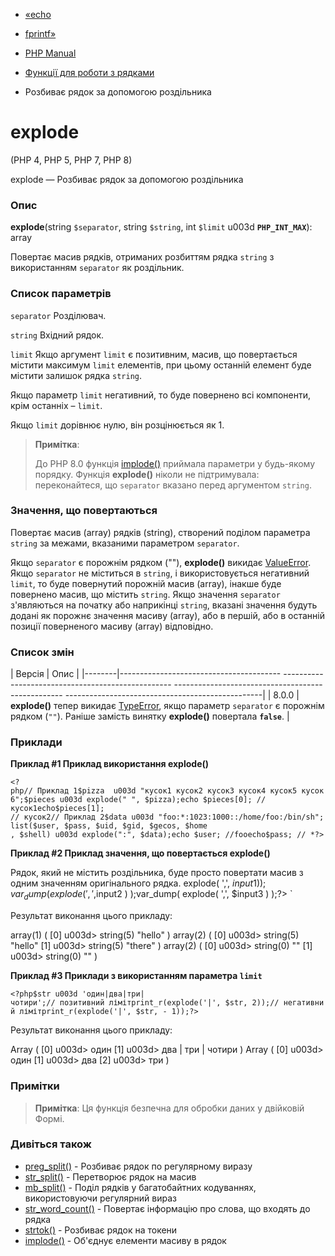 - [«echo](function.echo.md)
- [fprintf»](function.fprintf.md)

- [PHP Manual](index.md)
- [Функції для роботи з рядками](ref.strings.md)
- Розбиває рядок за допомогою роздільника

# explode

(PHP 4, PHP 5, PHP 7, PHP 8)

explode — Розбиває рядок за допомогою роздільника

### Опис

**explode**(string `$separator`, string `$string`, int `$limit` u003d
**`PHP_INT_MAX`**): array

Повертає масив рядків, отриманих розбиттям рядка `string` з
використанням `separator` як роздільник.

### Список параметрів

`separator`
Розділювач.

`string`
Вхідний рядок.

`limit`
Якщо аргумент `limit` є позитивним, масив, що повертається
містити максимум `limit` елементів, при цьому останній елемент буде
містити залишок рядка `string`.

Якщо параметр `limit` негативний, то буде повернено всі компоненти,
крім останніх – `limit`.

Якщо `limit` дорівнює нулю, він розцінюється як 1.

> **Примітка**:
>
> До PHP 8.0 функція [implode()](function.implode.md) приймала
> параметри у будь-якому порядку. Функція **explode()** ніколи не
> підтримувала: переконайтеся, що `separator` вказано перед аргументом
> `string`.

### Значення, що повертаються

Повертає масив (array) рядків (string), створений поділом параметра
`string` за межами, вказаними параметром `separator`.

Якщо `separator` є порожнім рядком (""), **explode()** викидає
[ValueError](class.valueerror.md). Якщо `separator` не міститься в
`string`, і використовується негативний `limit`, то буде повернутий
порожній масив (array), інакше буде повернено масив, що містить
`string`. Якщо значення `separator` з'являються на початку або наприкінці
`string`, вказані значення будуть додані як порожнє значення масиву
(array), або в першій, або в останній позиції поверненого масиву
(array) відповідно.

### Список змін

| Версія | Опис |
|--------|---------------------------------------- -------------------------------------------------- -------------------------------------------------- -------------------------------------------------|
| 8.0.0 | **explode()** тепер викидає [TypeError](class.typeerror.md), якщо параметр `separator` є порожнім рядком (`""`). Раніше замість винятку **explode()** повертала **`false`**. |

### Приклади

**Приклад #1 Приклад використання **explode()****

` <?php// Приклад 1$pizza  u003d "кусок1 кусок2 кусок3 кусок4 кусок5 кусок6";$pieces u003d explode(" ", $pizza);echo $pieces[0]; //кусок1echo$pieces[1]; // кусок2// Приклад 2$data u003d "foo:*:1023:1000::/home/foo:/bin/sh";list($user, $pass, $uid, $gid, $gecos, $home , $shell) u003d explode(":", $data);echo $user; //fooecho$pass; // *?> `

**Приклад #2 Приклад значення, що повертається **explode()****

Рядок, який не містить роздільника, буде просто повертати масив з одним значенням оригінального рядка. explode( ',', $input1 ) );var_dump( explode( ',', $input2 ) );var_dump( explode( ',', $input3 ) );?> `

Результат виконання цього прикладу:

array(1)
(
[0] u003d> string(5) "hello"
)
array(2)
(
[0] u003d> string(5) "hello"
[1] u003d> string(5) "there"
)
array(2)
(
[0] u003d> string(0) ""
[1] u003d> string(0) ""
)

**Приклад #3 Приклади з використанням параметра `limit`**

` <?php$str u003d 'один|два|три|чотири';// позитивний лімітprint_r(explode('|', $str, 2));// негативний лімітprint_r(explode('|', $str, - 1));?> `

Результат виконання цього прикладу:

Array
(
[0] u003d> один
[1] u003d> два | три | чотири
)
Array
(
[0] u003d> один
[1] u003d> два
[2] u003d> три
)

### Примітки

> **Примітка**: Ця функція безпечна для обробки даних у двійковій
> Формі.

### Дивіться також

- [preg_split()](function.preg-split.md) - Розбиває рядок по
регулярному виразу
- [str_split()](function.str-split.md) - Перетворює рядок на масив
- [mb_split()](function.mb-split.md) - Поділ рядків у
багатобайтних кодуваннях, використовуючи регулярний вираз
- [str_word_count()](function.str-word-count.md) - Повертає
інформацію про слова, що входять до рядка
- [strtok()](function.strtok.md) - Розбиває рядок на токени
- [implode()](function.implode.md) - Об'єднує елементи масиву в
рядок
